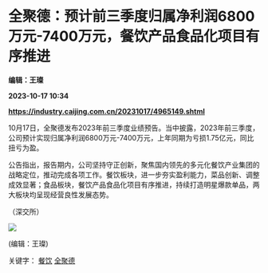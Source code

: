 # 全聚德：预计前三季度归属净利润6800万元-7400万元，餐饮产品食品化项目有序推进
**编辑：王璨**

**2023-10-17 10:34**

**https://industry.caijing.com.cn/20231017/4965149.shtml**

10月17日，全聚德发布2023年前三季度业绩预告。当中披露，2023年前三季度，公司预计实现归属净利润6800万元-7400万元，上年同期为亏损1.75亿元，同比扭亏为盈。

公告指出，报告期内，公司坚持守正创新，聚焦国内领先的多元化餐饮产业集团的战略定位，推动完成各项工作。餐饮板块，进一步夯实盈利能力，菜品创新、调整成效显著；食品板块，餐饮产品食品化项目有序推进，持续打造明星爆款单品，两大板块均呈现经营良性发展态势。

（深交所）

![](https://tx1.cdn.caijing.com.cn/2014-03-27/114048455.jpg)

(编辑：王璨)

关键字： [餐饮](https://app.caijing.com.cn/tags.php?tag=%E9%A4%90%E9%A5%AE "餐饮") [全聚德](https://app.caijing.com.cn/tags.php?tag=%E5%85%A8%E8%81%9A%E5%BE%B7 "全聚德")